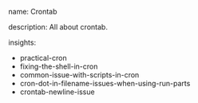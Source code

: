 name: Crontab

description: All about crontab.

insights:
  - practical-cron
  - fixing-the-shell-in-cron
  - common-issue-with-scripts-in-cron
  - cron-dot-in-filename-issues-when-using-run-parts
  - crontab-newline-issue